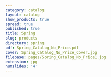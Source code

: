 ```yaml
---
category: catalog
layout: catalog
show_products: true
spread: true
published: true
title: Spring
slug: products
directory: spring
pdf: Spring_Catalog_No_Price.pdf
cover: Spring_Catalog_No_Price_Cover.jpg
filebase: pages/Spring_Catalog_No_Price1.jpg
extension: jpg
numslides: '4'
---
```

